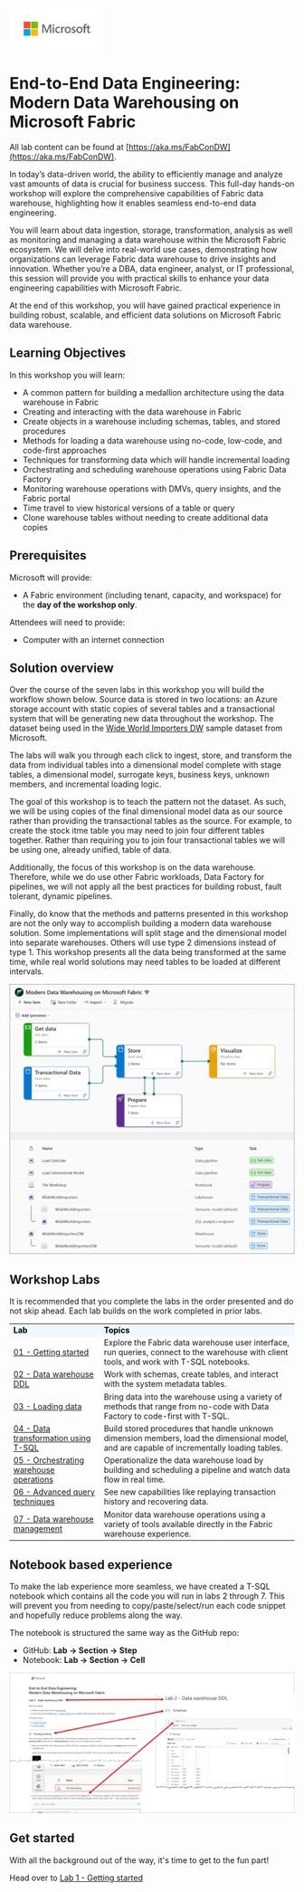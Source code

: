 <img src = "assets/images/microsoft-logo.png" height = 75/>

# End-to-End Data Engineering: <br> Modern Data Warehousing on Microsoft Fabric

All lab content can be found at [https://aka.ms/FabConDW](https://aka.ms/FabConDW).

In today’s data-driven world, the ability to efficiently manage and analyze vast amounts of data is crucial for business success. This full-day hands-on workshop will explore the comprehensive capabilities of Fabric data warehouse, highlighting how it enables seamless end-to-end data engineering. 

You will learn about data ingestion, storage, transformation, analysis as well as monitoring and managing a data warehouse within the Microsoft Fabric ecosystem. We will delve into real-world use cases, demonstrating how organizations can leverage Fabric data warehouse to drive insights and innovation. Whether you’re a DBA, data engineer, analyst, or IT professional, this session will provide you with practical skills to enhance your data engineering capabilities with Microsoft Fabric. 

At the end of this workshop, you will have gained practical experience in building robust, scalable, and efficient data solutions on Microsoft Fabric data warehouse. 

## Learning Objectives

In this workshop you will learn:

- A common pattern for building a medallion architecture using the data warehouse in Fabric
- Creating and interacting with the data warehouse in Fabric
- Create objects in a warehouse including schemas, tables, and stored procedures
- Methods for loading a data warehouse using no-code, low-code, and code-first approaches
- Techniques for transforming data which will handle incremental loading
- Orchestrating and scheduling warehouse operations using Fabric Data Factory
- Monitoring warehouse operations with DMVs, query insights, and the Fabric portal
- Time travel to view historical versions of a table or query
- Clone warehouse tables without needing to create additional data copies

## Prerequisites

Microsoft will provide:
- A Fabric environment (including tenant, capacity, and workspace) for the **day of the workshop only**. 

Attendees will need to provide:
- Computer with an internet connection

## Solution overview

Over the course of the seven labs in this workshop you will build the workflow shown below. Source data is stored in two locations: an Azure storage account with static copies of several tables and a transactional system that will be generating new data throughout the workshop. The dataset being used in the [Wide World Importers DW](https://learn.microsoft.com/en-us/sql/samples/wide-world-importers-dw-install-configure?view=sql-server-ver16&tabs=sql-server) sample dataset from Microsoft. 

The labs will walk you through each click to ingest, store, and transform the data from individual tables into a dimensional model complete with stage tables, a dimensional model, surrogate keys, business keys, unknown members, and incremental loading logic. 

The goal of this workshop is to teach the pattern not the dataset. As such, we will be using copies of the final dimensional model data as our source rather than providing the transactional tables as the source. For example, to create the stock itme table you may need to join four different tables together. Rather than requiring you to join four transactional tables we will be using one, already unified, table of data. 

Additionally, the focus of this workshop is on the data warehouse. Therefore, while we do use other Fabric workloads, Data Factory for pipelines, we will not apply all the best practices for building robust, fault tolerant, dynamic pipelines. 

Finally, do know that the methods and patterns presented in this workshop are not the only way to accomplish building a modern data warehouse solution. Some implementations will split stage and the dimensional model into separate warehouses. Others will use type 2 dimensions instead of type 1. This workshop presents all the data being transformed at the same time, while real world solutions may need tables to be loaded at different intervals. 

<img src = "./assets/images/readme_task_flow.png"/>

## Workshop Labs

It is recommended that you complete the labs in the order presented and do not skip ahead. Each lab builds on the work completed in prior labs. 

<table style="tr:nth-child(even) {background-color: #f2f2f2;}; text-align: left; display: table; border-collapse: collapse; border-spacing: 5px; border-color: gray;">
    <tr>
        <td style="background-color: AliceBlue; color: black;"><b>Lab</b></td>
        <td style="background-color: AliceBlue; color: black;"><b>Topics</b></td>
    </tr>
    <tr>
        <td><a href="labs/01 - Getting started.md" >01 - Getting started</a></td>
        <td>Explore the Fabric data warehouse user interface, run queries, connect to the warehouse with client tools, and work with T-SQL notebooks.</td>
    </tr>
    <tr>
        <td><a href="labs/02 - Data warehouse DDL.md" >02 - Data warehouse DDL</a></td>
        <td>Work with schemas, create tables, and interact with the system metadata tables.</td>
    </tr>
    <tr>
        <td><a href="labs/03 - Loading data.md" >03 - Loading data</a></td>
        <td>Bring data into the warehouse using a variety of methods that range from no-code with Data Factory to code-first with T-SQL.</td>
    </tr>
    <tr>
        <td><a href="labs/04 - Data transformation using T-SQL.md" >04 - Data transformation using T-SQL</a></td>
        <td>Build stored procedures that handle unknown dimension members, load the dimensional model, and are capable of incrementally loading tables.</td>
    </tr>
    <tr>
        <td><a href="labs/05 - Orchestrating warehouse operations.md" >05 - Orchestrating warehouse operations</a></td>
        <td>Operationalize the data warehouse load by building and scheduling a pipeline and watch data flow in real time.</td>
    </tr>
    <tr>
        <td><a href="labs/06 - Advanced query techniques.md" >06 - Advanced query techniques</a></td>
        <td>See new capabilities like replaying transaction history and recovering data.</td>
    </tr>
    <tr>
        <td><a href="labs/07 - Data warehouse management.md" >07 - Data warehouse management</a></td>
        <td>Monitor data warehouse operations using a variety of tools available directly in the Fabric warehouse experience.</td>
    </tr>
</table>

## Notebook based experience

To make the lab experience more seamless, we have created a T-SQL notebook which contains all the code you will run in labs 2 through 7. This will prevent you from needing to copy/paste/select/run each code snippet and hopefully reduce problems along the way.

The notebook is structured the same way as the GitHub repo:

- GitHub: **Lab -> Section -> Step**
- Notebook: **Lab -> Section -> Cell**

<img src = "./assets/images/readme_notebook_mapping.png"/>

## Get started

With all the background out of the way, it's time to get to the fun part!

Head over to [Lab 1 - Getting started](<01 - Getting started.md>)